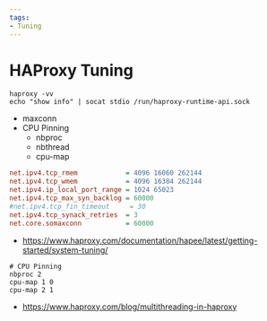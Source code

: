 ```yaml
---
tags:
- Tuning
---
```



# HAProxy Tuning

```
haproxy -vv
echo "show info" | socat stdio /run/haproxy-runtime-api.sock
```

- maxconn
- CPU Pinning
  - nbproc
  - nbthread
  - cpu-map

```ini title="/etc/sysctl.d/30-haproxy.conf"
net.ipv4.tcp_rmem            = 4096 16060 262144
net.ipv4.tcp_wmem            = 4096 16384 262144
net.ipv4.ip_local_port_range = 1024 65023
net.ipv4.tcp_max_syn_backlog = 60000
#net.ipv4.tcp_fin_timeout     = 30
net.ipv4.tcp_synack_retries  = 3
net.core.somaxconn           = 60000
```

- https://www.haproxy.com/documentation/hapee/latest/getting-started/system-tuning/


```
# CPU Pinning
nbproc 2
cpu-map 1 0
cpu-map 2 1
```

- https://www.haproxy.com/blog/multithreading-in-haproxy

